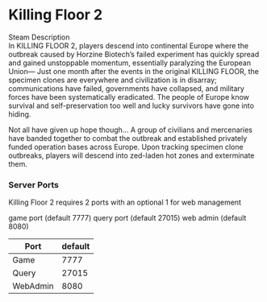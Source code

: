 # Killing Floor 2
Steam Description  
In KILLING FLOOR 2, players descend into continental Europe where the outbreak caused by Horzine Biotech’s failed experiment has quickly spread and gained unstoppable momentum, essentially paralyzing the European Union— Just one month after the events in the original KILLING FLOOR, the specimen clones are everywhere and civilization is in disarray; communications have failed, governments have collapsed, and military forces have been systematically eradicated. The people of Europe know survival and self-preservation too well and lucky survivors have gone into hiding.

Not all have given up hope though... A group of civilians and mercenaries have banded together to combat the outbreak and established privately funded operation bases across Europe. Upon tracking specimen clone outbreaks, players will descend into zed-laden hot zones and exterminate them.


### Server Ports
Killing Floor 2 requires 2 ports with an optional 1 for web management

game port (default 7777)
query port (default 27015)
web admin (default 8080)

| Port    | default       |
|---------|---------------|
| Game    | 7777          |
| Query   | 27015         |
| WebAdmin| 8080          |